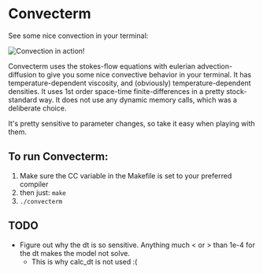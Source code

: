 # Convecterm
See some nice convection in your terminal:

![Convection in action!](http://i.imgur.com/uYY2L2y.png "Convecterm")

Convecterm uses the stokes-flow equations with eulerian advection-diffusion to give you some nice convective behavior in your terminal. It has temperature-dependent viscosity, and (obviously) temperature-dependent densities. It uses 1st order space-time finite-differences in a pretty stock-standard way. It does not use any dynamic memory calls, which was a deliberate choice.

It's pretty sensitive to parameter changes, so take it easy when playing with them.

## To run Convecterm:
1. Make sure the CC variable in the Makefile is set to your preferred compiler
2. then just: ```make```
3. ```./convecterm```

## TODO
- Figure out why the dt is so sensitive. Anything much < or > than 1e-4 for the dt makes the model not solve.
  - This is why calc_dt is not used :(
